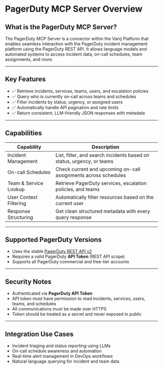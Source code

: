 # PagerDuty MCP Server Overview

## What is the PagerDuty MCP Server?
The PagerDuty MCP Server is a connector within the Vanij Platform that enables seamless interaction with the PagerDuty incident management platform using the PagerDuty REST API. It allows language models and automated systems to access incident data, on-call schedules, team assignments, and more.

---

## Key Features
- ✅ Retrieve incidents, services, teams, users, and escalation policies
- ✅ Query who is currently on-call across teams and schedules
- ✅ Filter incidents by status, urgency, or assigned users
- ✅ Automatically handle API pagination and rate limits
- ✅ Return consistent, LLM-friendly JSON responses with metadata

---

## Capabilities
| Capability             | Description                                                              |
|------------------------|--------------------------------------------------------------------------|
| Incident Management     | List, filter, and search incidents based on status, urgency, or teams    |
| On-call Schedules       | Check current and upcoming on-call assignments across schedules          |
| Team & Service Lookup   | Retrieve PagerDuty services, escalation policies, and teams              |
| User Context Filtering  | Automatically filter resources based on the current user                |
| Response Structuring    | Get clean structured metadata with every query response                 |

---

## Supported PagerDuty Versions
- Uses the stable [PagerDuty REST API v2](https://developer.pagerduty.com/api-reference/)
- Requires a valid PagerDuty **API Token** (REST API scope)
- Supports all PagerDuty commercial and free-tier accounts

---

## Security Notes
- Authenticated via **PagerDuty API Token**
- API token must have permission to read incidents, services, users, teams, and schedules
- All communications must be made over HTTPS
- Token should be treated as a secret and never exposed in public

---

## Integration Use Cases
- Incident triaging and status reporting using LLMs
- On-call schedule awareness and automation
- Real-time alert management in DevOps workflows
- Natural language querying for incident and team data
